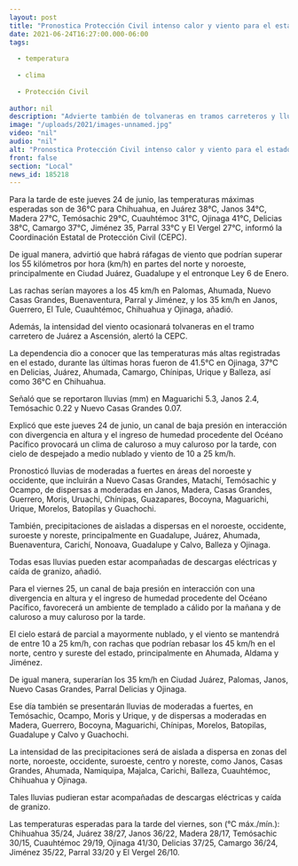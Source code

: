 ```yaml
---
layout: post
title: "Pronostica Protección Civil intenso calor y viento para el estado  durante este jueves 24 de junio"
date: 2021-06-24T16:27:00.000-06:00
tags:
  
  - temperatura
  
  - clima
  
  - Protección Civil
  
author: nil
description: "Advierte también de tolvaneras en tramos carreteros y lluvias en varios municipios"
image: "/uploads/2021/images-unnamed.jpg"
video: "nil"
audio: "nil"
alt: "Pronostica Protección Civil intenso calor y viento para el estado  durante este jueves 24 de junio"
front: false
section: "Local"
news_id: 185218
---
```


Para la tarde de este jueves 24 de junio, las temperaturas máximas esperadas son de 36°C para Chihuahua, en Juárez 38°C, Janos 34°C, Madera 27°C, Temósachic 29°C, Cuauhtémoc 31°C, Ojinaga 41°C, Delicias 38°C, Camargo 37°C, Jiménez 35, Parral 33°C y El Vergel 27°C, informó la Coordinación Estatal de Protección Civil (CEPC).

De igual manera, advirtió que habrá ráfagas de viento que podrían superar los 55 kilómetros por hora (km/h) en partes del norte y noroeste, principalmente en Ciudad Juárez, Guadalupe y el entronque Ley 6 de Enero.

Las rachas serían mayores a los 45 km/h en Palomas, Ahumada, Nuevo Casas Grandes, Buenaventura, Parral y Jiménez, y los 35 km/h en Janos, Guerrero, El Tule, Cuauhtémoc, Chihuahua y Ojinaga, añadió.

Además, la intensidad del viento ocasionará tolvaneras en el tramo carretero de Juárez a Ascensión, alertó la CEPC.

La dependencia dio a conocer que las temperaturas más altas registradas en el estado, durante las últimas horas fueron de 41.5°C en Ojinaga, 37°C en Delicias, Juárez, Ahumada, Camargo, Chínipas, Urique y Balleza, así como 36°C en Chihuahua.

Señaló que se reportaron lluvias (mm) en Maguarichi 5.3, Janos 2.4, Temósachic 0.22 y Nuevo Casas Grandes 0.07.

Explicó que este jueves 24 de junio, un canal de baja presión en interacción con divergencia en altura y el ingreso de humedad procedente del Océano Pacífico provocará un clima de caluroso a muy caluroso por la tarde, con cielo de despejado a medio nublado y viento de 10 a 25 km/h.

Pronosticó lluvias de moderadas a fuertes en áreas del noroeste y occidente, que incluirán a Nuevo Casas Grandes, Matachí, Temósachic y Ocampo, de dispersas a moderadas en Janos, Madera, Casas Grandes, Guerrero, Moris, Uruachi, Chínipas, Guazapares, Bocoyna, Maguarichi, Urique, Morelos, Batopilas y Guachochi.

También, precipitaciones de aisladas a dispersas en el noroeste, occidente, suroeste y noreste, principalmente en Guadalupe, Juárez, Ahumada, Buenaventura, Carichí, Nonoava, Guadalupe y Calvo, Balleza y Ojinaga.

Todas esas lluvias pueden estar acompañadas de descargas eléctricas y caída de granizo, añadió.

Para el viernes 25, un canal de baja presión en interacción con una divergencia en altura y el ingreso de humedad procedente del Océano Pacífico, favorecerá un ambiente de templado a cálido por la mañana y de caluroso a muy caluroso por la tarde.

El cielo estará de parcial a mayormente nublado, y el viento se mantendrá de entre 10 a 25 km/h, con rachas que podrían rebasar los 45 km/h en el norte, centro y sureste del estado, principalmente en Ahumada, Aldama y Jiménez.

De igual manera, superarían los 35 km/h en Ciudad Juárez, Palomas, Janos, Nuevo Casas Grandes, Parral Delicias y Ojinaga.

Ese día también se presentarán lluvias de moderadas a fuertes, en Temósachic, Ocampo, Moris y Urique, y de dispersas a moderadas en Madera, Guerrero, Bocoyna, Maguarichi, Chínipas, Morelos, Batopilas, Guadalupe y Calvo y Guachochi.

La intensidad de las precipitaciones será de aislada a dispersa en zonas del norte, noroeste, occidente, suroeste, centro y noreste, como Janos, Casas Grandes, Ahumada, Namiquipa, Majalca, Carichi, Balleza, Cuauhtémoc, Chihuahua y  Ojinaga.

Tales lluvias pudieran estar acompañadas de descargas eléctricas y caída de granizo.

Las temperaturas esperadas para la tarde del viernes, son (°C máx./mín.): Chihuahua 35/24, Juárez 38/27, Janos 36/22, Madera 28/17, Temósachic 30/15, Cuauhtémoc 29/19, Ojinaga 41/30, Delicias 37/25, Camargo 36/24, Jiménez 35/22, Parral 33/20 y El Vergel 26/10.